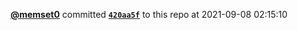  <a href=https://github.com/memset0><strong>@memset0</strong></a>  committed <a href=https://github.com/memset0/memset0/commit/420aa5f0f85d5e8801b863c7a6f2a6a5050044a4><strong><code>420aa5f</code></strong></a> to this repo  at 2021-09-08 02:15:10 

